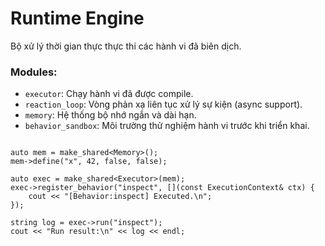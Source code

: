 # Runtime Engine

Bộ xử lý thời gian thực thực thi các hành vi đã biên dịch.

### Modules:
- `executor`: Chạy hành vi đã được compile.
- `reaction_loop`: Vòng phản xạ liên tục xử lý sự kiện (async support).
- `memory`: Hệ thống bộ nhớ ngắn và dài hạn.
- `behavior_sandbox`: Môi trường thử nghiệm hành vi trước khi triển khai.

``` plaintext

auto mem = make_shared<Memory>();
mem->define("x", 42, false, false);

auto exec = make_shared<Executor>(mem);
exec->register_behavior("inspect", [](const ExecutionContext& ctx) {
    cout << "[Behavior:inspect] Executed.\n";
});

string log = exec->run("inspect");
cout << "Run result:\n" << log << endl;




```
